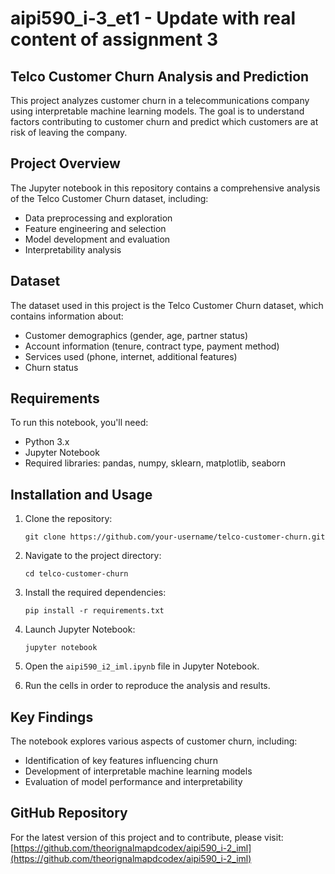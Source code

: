 # aipi590_i-3_et1 - Update with real content of assignment 3

## Telco Customer Churn Analysis and Prediction

This project analyzes customer churn in a telecommunications company using interpretable machine learning models. The goal is to understand factors contributing to customer churn and predict which customers are at risk of leaving the company.

## Project Overview

The Jupyter notebook in this repository contains a comprehensive analysis of the Telco Customer Churn dataset, including:

- Data preprocessing and exploration
- Feature engineering and selection
- Model development and evaluation
- Interpretability analysis

## Dataset

The dataset used in this project is the Telco Customer Churn dataset, which contains information about:

- Customer demographics (gender, age, partner status)
- Account information (tenure, contract type, payment method)
- Services used (phone, internet, additional features)
- Churn status

## Requirements

To run this notebook, you'll need:

- Python 3.x
- Jupyter Notebook
- Required libraries: pandas, numpy, sklearn, matplotlib, seaborn

## Installation and Usage

1. Clone the repository:
   ```
   git clone https://github.com/your-username/telco-customer-churn.git
   ```

2. Navigate to the project directory:
   ```
   cd telco-customer-churn
   ```

3. Install the required dependencies:
   ```
   pip install -r requirements.txt
   ```

4. Launch Jupyter Notebook:
   ```
   jupyter notebook
   ```

5. Open the `aipi590_i2_iml.ipynb` file in Jupyter Notebook.

6. Run the cells in order to reproduce the analysis and results.

## Key Findings

The notebook explores various aspects of customer churn, including:

- Identification of key features influencing churn
- Development of interpretable machine learning models
- Evaluation of model performance and interpretability

## GitHub Repository

For the latest version of this project and to contribute, please visit:
[https://github.com/theorignalmapdcodex/aipi590_i-2_iml](https://github.com/theorignalmapdcodex/aipi590_i-2_iml)